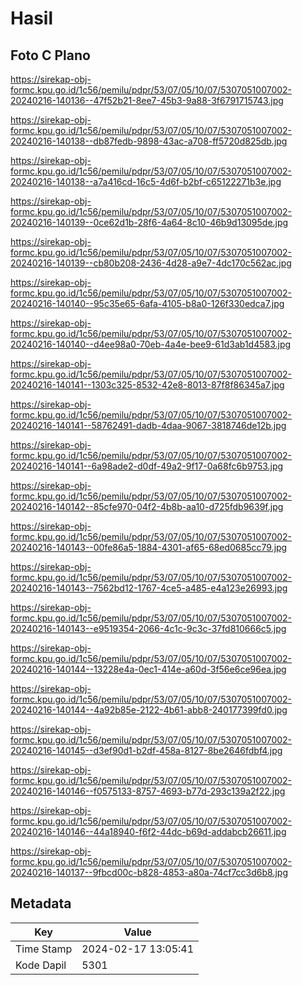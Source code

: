 # Hasil

## Foto C Plano

https://sirekap-obj-formc.kpu.go.id/1c56/pemilu/pdpr/53/07/05/10/07/5307051007002-20240216-140136--47f52b21-8ee7-45b3-9a88-3f6791715743.jpg

https://sirekap-obj-formc.kpu.go.id/1c56/pemilu/pdpr/53/07/05/10/07/5307051007002-20240216-140138--db87fedb-9898-43ac-a708-ff5720d825db.jpg

https://sirekap-obj-formc.kpu.go.id/1c56/pemilu/pdpr/53/07/05/10/07/5307051007002-20240216-140138--a7a416cd-16c5-4d6f-b2bf-c65122271b3e.jpg

https://sirekap-obj-formc.kpu.go.id/1c56/pemilu/pdpr/53/07/05/10/07/5307051007002-20240216-140139--0ce62d1b-28f6-4a64-8c10-46b9d13095de.jpg

https://sirekap-obj-formc.kpu.go.id/1c56/pemilu/pdpr/53/07/05/10/07/5307051007002-20240216-140139--cb80b208-2436-4d28-a9e7-4dc170c562ac.jpg

https://sirekap-obj-formc.kpu.go.id/1c56/pemilu/pdpr/53/07/05/10/07/5307051007002-20240216-140140--95c35e65-6afa-4105-b8a0-126f330edca7.jpg

https://sirekap-obj-formc.kpu.go.id/1c56/pemilu/pdpr/53/07/05/10/07/5307051007002-20240216-140140--d4ee98a0-70eb-4a4e-bee9-61d3ab1d4583.jpg

https://sirekap-obj-formc.kpu.go.id/1c56/pemilu/pdpr/53/07/05/10/07/5307051007002-20240216-140141--1303c325-8532-42e8-8013-87f8f86345a7.jpg

https://sirekap-obj-formc.kpu.go.id/1c56/pemilu/pdpr/53/07/05/10/07/5307051007002-20240216-140141--58762491-dadb-4daa-9067-3818746de12b.jpg

https://sirekap-obj-formc.kpu.go.id/1c56/pemilu/pdpr/53/07/05/10/07/5307051007002-20240216-140141--6a98ade2-d0df-49a2-9f17-0a68fc6b9753.jpg

https://sirekap-obj-formc.kpu.go.id/1c56/pemilu/pdpr/53/07/05/10/07/5307051007002-20240216-140142--85cfe970-04f2-4b8b-aa10-d725fdb9639f.jpg

https://sirekap-obj-formc.kpu.go.id/1c56/pemilu/pdpr/53/07/05/10/07/5307051007002-20240216-140143--00fe86a5-1884-4301-af65-68ed0685cc79.jpg

https://sirekap-obj-formc.kpu.go.id/1c56/pemilu/pdpr/53/07/05/10/07/5307051007002-20240216-140143--7562bd12-1767-4ce5-a485-e4a123e26993.jpg

https://sirekap-obj-formc.kpu.go.id/1c56/pemilu/pdpr/53/07/05/10/07/5307051007002-20240216-140143--e9519354-2066-4c1c-9c3c-37fd810666c5.jpg

https://sirekap-obj-formc.kpu.go.id/1c56/pemilu/pdpr/53/07/05/10/07/5307051007002-20240216-140144--13228e4a-0ec1-414e-a60d-3f56e6ce96ea.jpg

https://sirekap-obj-formc.kpu.go.id/1c56/pemilu/pdpr/53/07/05/10/07/5307051007002-20240216-140144--4a92b85e-2122-4b61-abb8-240177399fd0.jpg

https://sirekap-obj-formc.kpu.go.id/1c56/pemilu/pdpr/53/07/05/10/07/5307051007002-20240216-140145--d3ef90d1-b2df-458a-8127-8be2646fdbf4.jpg

https://sirekap-obj-formc.kpu.go.id/1c56/pemilu/pdpr/53/07/05/10/07/5307051007002-20240216-140146--f0575133-8757-4693-b77d-293c139a2f22.jpg

https://sirekap-obj-formc.kpu.go.id/1c56/pemilu/pdpr/53/07/05/10/07/5307051007002-20240216-140146--44a18940-f6f2-44dc-b69d-addabcb26611.jpg

https://sirekap-obj-formc.kpu.go.id/1c56/pemilu/pdpr/53/07/05/10/07/5307051007002-20240216-140137--9fbcd00c-b828-4853-a80a-74cf7cc3d6b8.jpg


## Metadata

| Key        | Value               |
| ---------- | ------------------- |
| Time Stamp | 2024-02-17 13:05:41 |
| Kode Dapil | 5301                |



